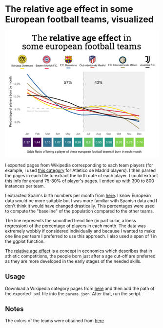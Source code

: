 # The relative age effect in some European football teams, visualized

![draw](drawing.png)

I exported pages from Wikipedia corresponding to each team players (for example, I used [this category]([https://en.wikipedia.org/wiki/Category:Atlético_Madrid_footballers](https://en.wikipedia.org/wiki/Category:Atl%C3%A9tico_Madrid_footballers)) for Atletico de Madrid players). I then parsed the pages in each file to extract the birth date of each player. I could extract this info for around 75-80% of player's pages. I ended up with 300 to 800 instances per team.

I extracted Spain's birth numbers per month from [here]([https://www.ine.es/jaxi/Datos.htm?path=/t20/e301/provi/l0/&file=01004.px#!tabs-tabla](https://www.ine.es/jaxi/Datos.htm?path=/t20/e301/provi/l0/&file=01004.px#!tabs-tabla)). I know European data would be more suitable but I was more familiar with Spanish data and I don't think it would have changed drastically. This percentages were used to compute the "baseline" of the population compared to the other teams.

The line represents the smoothed trend line (in particular, a loess regression) of the percentage of players in each month. The data was extremely wobbly if considered individually and because I wanted to make one line per team I preferred to use this approach. I also used a span of 1 in the ggplot function.

The [relative age effect](https://en.wikipedia.org/wiki/Relative_age_effect) is a concept in economics which describes that in athletic competitions, the people born just after a age cut-off are preferred as they are more developed in the early stages of the needed skills.

## Usage

Download a Wikipedia category pages from [here]() and then add the path of
the exported `.xml` file into the `params.json`. After that, run the script.

## Notes

The colors of the teams were obtained from [here](https://teamcolorcodes.com/)


